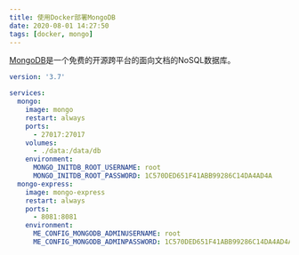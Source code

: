 ```yaml
---
title: 使用Docker部署MongoDB
date: 2020-08-01 14:27:50
tags: [docker, mongo]
---
```


[MongoDB][]是一个免费的开源跨平台的面向文档的NoSQL数据库。

[MongoDB]: https://www.mongodb.com/
[mongo]: https://hub.docker.com/_/mongo
[mongo-express]: https://hub.docker.com/_/mongo-express

```yaml
version: '3.7'

services:
  mongo:
    image: mongo
    restart: always
    ports:
      - 27017:27017
    volumes:
      - ./data:/data/db
    environment:
      MONGO_INITDB_ROOT_USERNAME: root
      MONGO_INITDB_ROOT_PASSWORD: 1C570DED651F41ABB99286C14DA4AD4A
  mongo-express:
    image: mongo-express
    restart: always
    ports:
      - 8081:8081
    environment:
      ME_CONFIG_MONGODB_ADMINUSERNAME: root
      ME_CONFIG_MONGODB_ADMINPASSWORD: 1C570DED651F41ABB99286C14DA4AD4A
```

